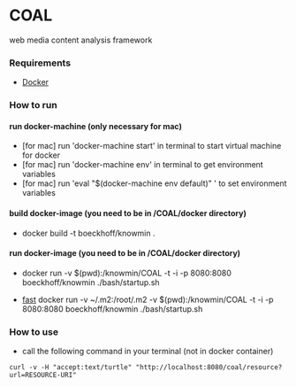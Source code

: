 # COAL
web media content analysis framework

### Requirements
- [Docker](https://docs.docker.com/engine/installation/)

### How to run

#### run docker-machine (only necessary for mac)
- [for mac] run 'docker-machine start' in terminal to start virtual machine for docker
- [for mac] run 'docker-machine env' in terminal to get environment variables
- [for mac] run 'eval "$(docker-machine env default)" ' to set environment variables

#### build docker-image (you need to be in /COAL/docker directory)
- docker build -t boeckhoff/knowmin .

#### run docker-image (you need to be in /COAL/docker directory)
- docker run -v $(pwd):/knowmin/COAL -t -i -p 8080:8080 boeckhoff/knowmin ./bash/startup.sh

- [fast](https://github.com/chanezon/docker-tips/blob/master/java-build-mount-maven-repo.md) docker run -v ~/.m2:/root/.m2 -v $(pwd):/knowmin/COAL -t -i -p 8080:8080 boeckhoff/knowmin ./bash/startup.sh

### How to use
- call the following command in your terminal (not in docker container)
```
curl -v -H "accept:text/turtle" "http://localhost:8080/coal/resource?url=RESOURCE-URI"
```
